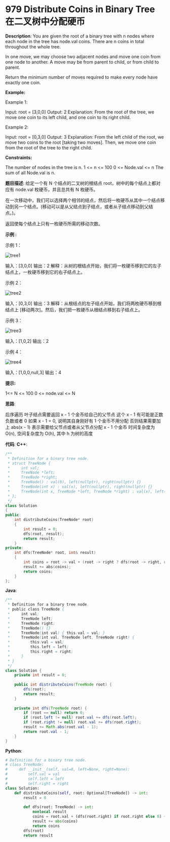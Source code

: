 # 979 Distribute Coins in Binary Tree 在二叉树中分配硬币

__Description__:
You are given the root of a binary tree with n nodes where each node in the tree has node.val coins. There are n coins in total throughout the whole tree.

In one move, we may choose two adjacent nodes and move one coin from one node to another. A move may be from parent to child, or from child to parent.

Return the minimum number of moves required to make every node have exactly one coin.

__Example:__

Example 1:

Input: root = [3,0,0]
Output: 2
Explanation: From the root of the tree, we move one coin to its left child, and one coin to its right child.

Example 2:

Input: root = [0,3,0]
Output: 3
Explanation: From the left child of the root, we move two coins to the root [taking two moves]. Then, we move one coin from the root of the tree to the right child.

__Constraints:__

The number of nodes in the tree is n.
1 <= n <= 100
0 <= Node.val <= n
The sum of all Node.val is n.

__题目描述__:
给定一个有 N 个结点的二叉树的根结点 root，树中的每个结点上都对应有 node.val 枚硬币，并且总共有 N 枚硬币。

在一次移动中，我们可以选择两个相邻的结点，然后将一枚硬币从其中一个结点移动到另一个结点。(移动可以是从父结点到子结点，或者从子结点移动到父结点。)。

返回使每个结点上只有一枚硬币所需的移动次数。

__示例 :__

示例 1：

![tree1](https://assets.leetcode-cn.com/aliyun-lc-upload/uploads/2019/01/19/tree1.png)

输入：[3,0,0]
输出：2
解释：从树的根结点开始，我们将一枚硬币移到它的左子结点上，一枚硬币移到它的右子结点上。

示例 2：

![tree2](https://assets.leetcode-cn.com/aliyun-lc-upload/uploads/2019/01/19/tree2.png)

输入：[0,3,0]
输出：3
解释：从根结点的左子结点开始，我们将两枚硬币移到根结点上 [移动两次]。然后，我们把一枚硬币从根结点移到右子结点上。

示例 3：

![tree3](https://assets.leetcode-cn.com/aliyun-lc-upload/uploads/2019/01/19/tree3.png)

输入：[1,0,2]
输出：2

示例 4：

![tree4](https://assets.leetcode-cn.com/aliyun-lc-upload/uploads/2019/01/19/tree4.png)

输入：[1,0,0,null,3]
输出：4

__提示:__

1<= N <= 100
0 <= node.val <= N

__思路__:

后序遍历
叶子结点需要返回 x - 1 个金币给自己的父节点
这个 x - 1 有可能是正数负数或者 0
如果 x - 1 = 0, 说明其自身刚好有 1 个金币不用分配
否则结果需要加上 abs(x - 1) 表示需要给父节点或者从父节点分配 x - 1 个金币
时间复杂度为 O(n), 空间复杂度为 O(h), 其中 h 为树的高度

__代码__:
__C++__:

```C++
/**
 * Definition for a binary tree node.
 * struct TreeNode {
 *     int val;
 *     TreeNode *left;
 *     TreeNode *right;
 *     TreeNode() : val(0), left(nullptr), right(nullptr) {}
 *     TreeNode(int x) : val(x), left(nullptr), right(nullptr) {}
 *     TreeNode(int x, TreeNode *left, TreeNode *right) : val(x), left(left), right(right) {}
 * };
 */
class Solution 
{
public:
    int distributeCoins(TreeNode* root) 
    {
        int result = 0;
        dfs(root, result);
        return result;
    }
private:
    int dfs(TreeNode* root, int& result)
    {
        int coins = root -> val + (root -> right ? dfs(root -> right, result) : 0) + (root -> left ? dfs(root -> left, result) : 0) - 1;
        result += abs(coins);
        return coins;
    }
};
```

__Java__:

```Java
/**
 * Definition for a binary tree node.
 * public class TreeNode {
 *     int val;
 *     TreeNode left;
 *     TreeNode right;
 *     TreeNode() {}
 *     TreeNode(int val) { this.val = val; }
 *     TreeNode(int val, TreeNode left, TreeNode right) {
 *         this.val = val;
 *         this.left = left;
 *         this.right = right;
 *     }
 * }
 */
class Solution {
    private int result = 0;
    
    public int distributeCoins(TreeNode root) {
        dfs(root);
        return result;
    }
    
    private int dfs(TreeNode root) {
        if (root == null) return 0;
        if (root.left != null) root.val += dfs(root.left);
        if (root.right != null) root.val += dfs(root.right);
        result += Math.abs(root.val - 1);
        return root.val - 1;
    }
}
```

__Python__:

```Python
# Definition for a binary tree node.
# class TreeNode:
#     def __init__(self, val=0, left=None, right=None):
#         self.val = val
#         self.left = left
#         self.right = right
class Solution:
    def distributeCoins(self, root: Optional[TreeNode]) -> int:
        result = 0
        
        def dfs(root: TreeNode) -> int:
            nonlocal result
            coins = root.val + (dfs(root.right) if root.right else 0) + (dfs(root.left) if root.left else 0) - 1
            result += abs(coins)
            return coins
        dfs(root)
        return result
```
